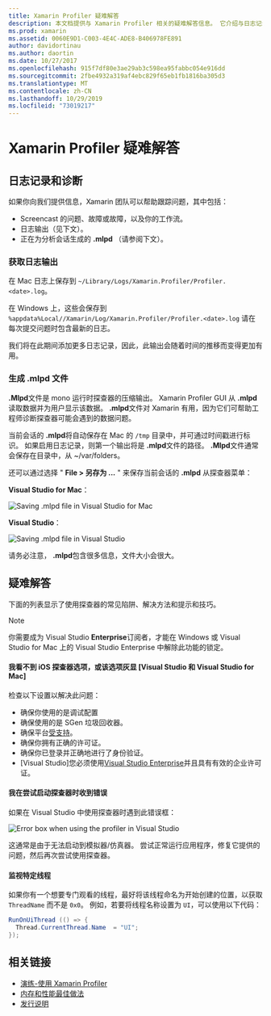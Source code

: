 ```yaml
---
title: Xamarin Profiler 疑难解答
description: 本文档提供与 Xamarin Profiler 相关的疑难解答信息。 它介绍与日志记录和诊断、IDE 和其他主题相关的问题。
ms.prod: xamarin
ms.assetid: 0060E9D1-C003-4E4C-ADE8-B406978FE891
author: davidortinau
ms.author: daortin
ms.date: 10/27/2017
ms.openlocfilehash: 915f7df80e3ae29ab3c598ea95fabbc054e916dd
ms.sourcegitcommit: 2fbe4932a319af4ebc829f65eb1fb1816ba305d3
ms.translationtype: MT
ms.contentlocale: zh-CN
ms.lasthandoff: 10/29/2019
ms.locfileid: "73019217"
---
```

# <a name="xamarin-profiler-troubleshooting"></a>Xamarin Profiler 疑难解答

## <a name="logging-and-diagnostics"></a>日志记录和诊断

如果你向我们提供信息，Xamarin 团队可以帮助跟踪问题，其中包括：

- Screencast 的问题、故障或故障，以及你的工作流。
- 日志输出（见下文）。
- 正在为分析会话生成的 **.mlpd** （请参阅下文）。

### <a name="getting-log-outputs"></a>获取日志输出

在 Mac 日志上保存到 `~/Library/Logs/Xamarin.Profiler/Profiler.<date>.log`。

在 Windows 上，这些会保存到 `%appdata%Local//Xamarin/Log/Xamarin.Profiler/Profiler.<date>.log` 请在每次提交问题时包含最新的日志。

我们将在此期间添加更多日志记录，因此，此输出会随着时间的推移而变得更加有用。

<a name="gen_mlpd" />

### <a name="generating-mlpd-files"></a>生成 .mlpd 文件

**.Mlpd**文件是 mono 运行时探查器的压缩输出。 Xamarin Profiler GUI 从 **.mlpd**读取数据并为用户显示该数据。 **.mlpd**文件对 Xamarin 有用，因为它们可帮助工程师诊断探查器可能会遇到的数据问题。

当前会话的 **.mlpd**将自动保存在 Mac 的 `/tmp` 目录中，并可通过时间戳进行标识。 如果启用日志记录，则第一个输出将是 **.mlpd**文件的路径。 **.Mlpd**文件通常会保存在目录中，从 ~/var/folders。

还可以通过选择 " **File > 另存为 ...** " 来保存当前会话的 **.mlpd** 从探查器菜单：

**Visual Studio for Mac**：

![](troubleshooting-images/image17.png "Saving .mlpd file in Visual Studio for Mac")

**Visual Studio**：

![](troubleshooting-images/image17-vs.png "Saving .mlpd file in Visual Studio")

请务必注意， **.mlpd**包含很多信息，文件大小会很大。

## <a name="troubleshooting"></a>疑难解答

下面的列表显示了使用探查器的常见陷阱、解决方法和提示和技巧。

> [!NOTE]
> 你需要成为 Visual Studio **Enterprise**订阅者，才能在 Windows 或 Visual Studio for Mac 上的 Visual Studio Enterprise 中解除此功能的锁定。

#### <a name="i-cant-see-the-ios-profiler-option-or-it-is-greyed-out-visual-studio-and-visual-studio-for-mac"></a>我看不到 iOS 探查器选项，或该选项灰显 [Visual Studio 和 Visual Studio for Mac]

检查以下设置以解决此问题：

- 确保你使用的是调试配置
- 确保使用的是 SGen 垃圾回收器。
- 确保平台[受支持](~/tools/profiler/index.md#Profiler_Support)。
- 确保你拥有正确的许可证。
- 确保你已登录并正确地进行了身份验证。
- [Visual Studio]您必须使用[Visual Studio Enterprise](https://visualstudio.microsoft.com/vs/enterprise/)并且具有有效的企业许可证。

#### <a name="i-get-an-error-when-i-try-to-launch-the-profiler"></a>我在尝试启动探查器时收到错误

如果在 Visual Studio 中使用探查器时遇到此错误框：

![](troubleshooting-images/error.png "Error box when using the profiler in Visual Studio")

这通常是由于无法启动到模拟器/仿真器。 尝试正常运行应用程序，修复它提供的问题，然后再次尝试使用探查器。

#### <a name="to-watch-a-specific-thread"></a>监视特定线程

如果你有一个想要专门观看的线程，最好将该线程命名为开始创建的位置，以获取 `ThreadName` 而不是 `0x0`。 例如，若要将线程名称设置为 `UI`，可以使用以下代码：

```csharp
RunOnUiThread (() => {
  Thread.CurrentThread.Name  = "UI";
});
```

## <a name="related-links"></a>相关链接

- [演练-使用 Xamarin Profiler](~/tools/profiler/index.md)
- [内存和性能最佳做法](~/cross-platform/deploy-test/memory-perf-best-practices.md)
- [发行说明](https://github.com/xamarin/release-notes-archive/blob/master/release-notes/profiler/preview/index.md)
